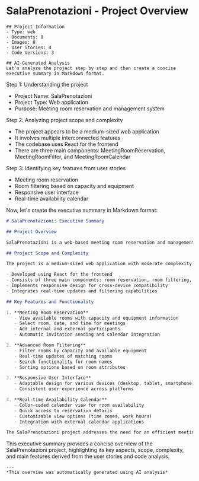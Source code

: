 # SalaPrenotazioni - Project Overview

    ## Project Information
    - Type: web
    - Documents: 0
    - Images: 0
    - User Stories: 4
    - Code Versions: 3

    ## AI-Generated Analysis
    Let's analyze the project step by step and then create a concise executive summary in Markdown format.

Step 1: Understanding the project
- Project Name: SalaPrenotazioni
- Project Type: Web application
- Purpose: Meeting room reservation and management system

Step 2: Analyzing project scope and complexity
- The project appears to be a medium-sized web application
- It involves multiple interconnected features
- The codebase uses React for the frontend
- There are three main components: MeetingRoomReservation, MeetingRoomFilter, and MeetingRoomCalendar

Step 3: Identifying key features from user stories
- Meeting room reservation
- Room filtering based on capacity and equipment
- Responsive user interface
- Real-time availability calendar

Now, let's create the executive summary in Markdown format:

```markdown
# SalaPrenotazioni: Executive Summary

## Project Overview

SalaPrenotazioni is a web-based meeting room reservation and management system designed to streamline the process of booking and managing meeting spaces within an organization. The project aims to provide an efficient, user-friendly interface for employees to find, reserve, and manage meeting rooms.

## Project Scope and Complexity

The project is a medium-sized web application with moderate complexity:

- Developed using React for the frontend
- Consists of three main components: room reservation, room filtering, and availability calendar
- Implements responsive design for cross-device compatibility
- Integrates real-time updates and filtering capabilities

## Key Features and Functionality

1. **Meeting Room Reservation**
   - View available rooms with capacity and equipment information
   - Select room, date, and time for meetings
   - Add internal and external participants
   - Automatic invitation sending and calendar integration

2. **Advanced Room Filtering**
   - Filter rooms by capacity and available equipment
   - Real-time updates of matching rooms
   - Search functionality for room names
   - Sorting options based on room attributes

3. **Responsive User Interface**
   - Adaptable design for various devices (desktop, tablet, smartphone)
   - Consistent user experience across platforms

4. **Real-time Availability Calendar**
   - Color-coded calendar view for room availability
   - Quick access to reservation details
   - Customizable view options (time zones, work hours)
   - Integration with external calendar applications

The SalaPrenotazioni project addresses the need for an efficient meeting room management system, offering a comprehensive solution that enhances productivity and simplifies the booking process for organizations.
```

This executive summary provides a concise overview of the SalaPrenotazioni project, highlighting its key aspects, scope, complexity, and main features derived from the user stories and code analysis.

    ---
    *This overview was automatically generated using AI analysis*